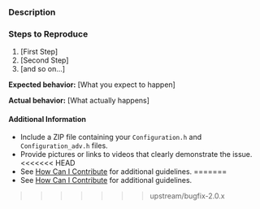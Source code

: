 <!--

<<<<<<< HEAD
Have you read Marlin's Code of Conduct? By filing an Issue, you are expected to comply with it, including treating everyone with respect: https://github.com/MarlinFirmware/Marlin/blob/1.1.x/.github/code_of_conduct.md
=======
Have you read Marlin's Code of Conduct? By filing an Issue, you are expected to comply with it, including treating everyone with respect: https://github.com/MarlinFirmware/Marlin/blob/master/.github/code_of_conduct.md
>>>>>>> upstream/bugfix-2.0.x

Do you want to ask a question? Are you looking for support? Please don't post here. Instead please use the Marlin Firmware forum at http://forums.reprap.org/list.php?415 or the Marlin Facebook Group https://www.facebook.com/groups/1049718498464482/.

Before filing an issue be sure to test the 1.1 and/or 2.0 "bugfix" branches to see whether the issue is already addressed.

-->

### Description

<!-- Description of the bug or requested feature -->

### Steps to Reproduce

<!-- If this is a Bug Report, please describe the steps needed to reproduce the issue -->

1. [First Step]
2. [Second Step]
3. [and so on...]

**Expected behavior:** [What you expect to happen]

**Actual behavior:** [What actually happens]

#### Additional Information

* Include a ZIP file containing your `Configuration.h` and `Configuration_adv.h` files.
* Provide pictures or links to videos that clearly demonstrate the issue.
<<<<<<< HEAD
* See [How Can I Contribute](https://github.com/MarlinFirmware/Marlin/blob/1.1.x/.github/contributing.md#how-can-i-contribute) for additional guidelines.
=======
* See [How Can I Contribute](#how-can-i-contribute) for additional guidelines.
>>>>>>> upstream/bugfix-2.0.x
